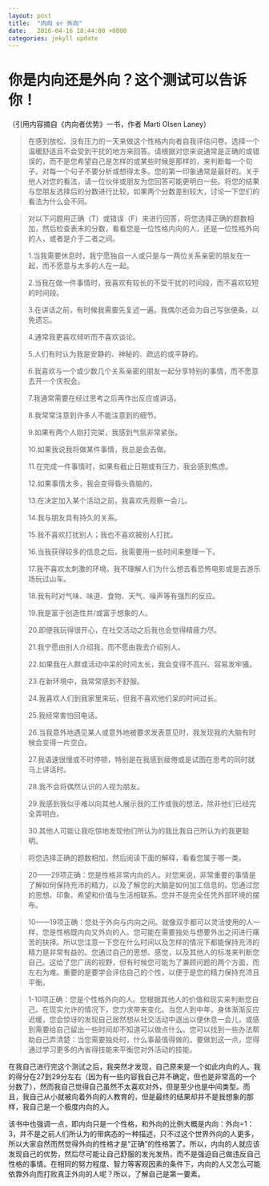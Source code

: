 ```yaml
---
layout: post
title:  "内向 or 外向"
date:   2016-04-16 18:44:00 +0800
categories: jekyll update
---
```

你是内向还是外向？这个测试可以告诉你！
==========
（引用内容摘自《内向者优势》一书，作者 Marti Olsen Laney）

>在感到放松、没有压力的一天来做这个性格内向者自我评估问卷。选择一个温暖舒适且不会受到干扰的地方来回答。请根据对您来说通常是正确的或错误的，而不是您希望自己是怎样的或某些时候是那样的，来判断每一个句子。对每一个句子不要分析或想得太多。您的第一印象通常是最好的。关于他人对您的看法，请一位伙伴或朋友为您回答可能更明白一些。将您的结果与您朋友选择后的分数进行比较，如果两个分数差别较大，讨论一下您们的看法为什么会不同。

>对以下问题用正确（T）或错误（F）来进行回答，将您选择正确的题数相加，然后检查表末的分数，看看您是一位性格内向的人，还是一位性格外向的人，或者是介于二者之间。
>
>1.当我需要休息时，我宁愿独自一人或只是与一两位关系亲密的朋友在一起，而不愿意与太多的人在一起。
>
>2.当我在做一件事情时，我喜欢有较长的不受干扰的时间段，而不喜欢较短的时间段。
>
>3.在讲话之前，有时候我需要先复述一遍。我偶尔还会为自己写张便条，以免遗忘。
>
>4.通常我更喜欢倾听而不喜欢谈论。
>
>5.人们有时认为我是安静的、神秘的、疏远的或平静的。
>
>6.我喜欢与一个或少数几个关系亲密的朋友一起分享特别的事情，而不愿意去开一个庆祝会。
>
>7.我通常需要在经过思考之后再作出反应或讲话。
>
>8.我常常注意到许多人不能注意到的细节。
>
>9.如果有两个人刚打完架，我感到气氛非常紧张。
>
>10.如果我说我将做某件事情，我总是会去做。
>
> 11.在完成一件事情时，如果有截止日期或有压力，我会感到焦虑。
> 
> 12.如果事情太多，我会变得昏头昏脑的。
> 
> 13.在决定加入某个活动之前，我喜欢先观察一会儿。
> 
> 14.我与朋友具有持久的关系。
> 
>15.我不喜欢打扰别人；我也不喜欢被别人打扰。
>
>16.当我获得较多的信息之后，我需要用一些时间来整理一下。
>
>17.我不喜欢太刺激的环境。我不理解人们为什么想去看恐怖电影或是去游乐场玩过山车。
>
>18.我有时对气味、味道、食物、天气、噪声等有强烈的反应。
>
>19.我是富于创造性并/或富于想象的人。
>
>20.即便我玩得很开心，在社交活动之后我也会觉得精疲力尽。
>
>21.我宁愿由别人介绍我，而不愿由我去介绍别人。
>
>22.如果我在人群或活动中呆的时间太长，我会变得不高兴、容易发牢骚。
>
>23.在新环境中，我常常感到不舒服。
>
>24.我喜欢人们到我家里来玩，但我不喜欢他们呆的时间过长。
>
>25.我经常害怕回电话。
>
>26.当我意外地遇见某人或意外地被要求发表意见时，我发现我的大脑有时候会变得一片空白。
>
>27.我语速很慢或不时停顿，特别是在我感到疲倦或是试图在思考的同时就马上讲话时。
>
>28.我不会将偶然认识的人视为朋友。
>
>29.我感到我似乎难以向其他人展示我的工作或我的想法，除非他们已经完全弄明白。
>
>30.其他人可能让我吃惊地发现他们所认为的我比我自己所认为的我更聪明。

>将您选择正确的题数相加，然后阅读下面的解释，看看您属于哪一类。

>20——29项正确：您是性格非常内向的人。对您来说，非常重要的事情是了解如何保持充沛的精力，以及了解您的大脑是如何加工信息的。您通过您的思想、印象、希望和价值与生活相联系。您并不是完全任凭外部环境的摆布。

>10——19项正确：您处于外向与内向之间。就像双手都可以灵活使用的人一样，您是性格既内向又外向的人。您可能在需要独处与想要外出之间进行痛苦的抉择。所以您注意一下您在什么时间以及怎样的情况下都能保持充沛的精力是非常有益的。您通过自己的思想、感觉，以及其他人的标准来判断您自己。这给了您广阔的视野，但有时候您可能为了兼顾问题的两个方面，而左右为难。重要的是要学会评估自己的个性，以便于是您的精力保持充沛且平衡。

>1-10项正确：您是个性格外向的人。您根据其他人的价值和现实来判断您自己。在现实允许的情况下，您力求带来变化。当您人到中年，身体渐渐反应迟缓，您会惊讶的发现自己居然想从社交活动中退出以便休息一会儿，或感到需要给自己留出一些时间却不知道可以做点什么。您可以找到一些办法帮助自己弄清楚：当您需要独处时，什么事最值得做的。要做到这一点，您得通过学习更多的內省得技能来平衡您对外活动的技能。

在我自己进行完这个测试之后，我突然才发现，自己原来是一个如此内向的人。我的得分在27到29分左右（因为有一些内容我自己并不确定，但也是非常高的一个分数了），然而我自己觉得自己虽然不太喜欢对外，但是至少也是中间类型。而且，我自己从小就被向着外向的人教育的，但是最终的结果却并不是我想象的那样，我自己是一个极度内向的人。

该书中也强调一点，即内向只是一个性格，和外向的比例大概是内向：外向=1：3，并不是之前人们所认为的带病态的一种描述，只不过这个世界外向的人更多，所以大家自然而然觉得外向的性格才是“正确”的性格罢了。所以，内向的人就应该发现自己的优势，然后尽可能让自己舒服的发光发热，而不是强迫自己做违反自己性格的事情。在相同的努力程度、智力等客观因素的条件下，内向的人又怎么可能依靠外向而打败真正外向的人呢？所以，了解自己是第一要素。
